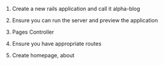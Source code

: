 1) Create a new rails application and call it alpha-blog

2) Ensure you can run the server and preview the application

3) Pages Controller

4) Ensure you have appropriate routes

5) Create homepage, about